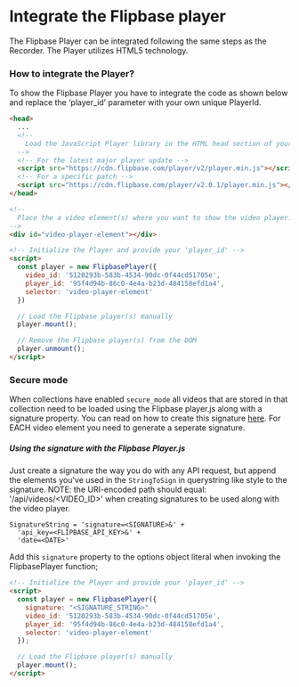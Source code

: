 # Integrate the Flipbase player

The Flipbase Player can be integrated following the same steps as the Recorder. The Player utilizes HTML5 technology.

### How to integrate the Player?

To show the Flipbase Player you have to integrate the code as shown below and replace the ‘player_id’ parameter with your own unique PlayerId.

```html
<head>
  ...
  <!--
    Load the JavaScript Player library in the HTML head section of your page
  -->
  <!-- For the latest major player update -->
  <script src="https://cdn.flipbase.com/player/v2/player.min.js"></script>
  <!-- For a specific patch -->
  <script src="https://cdn.flipbase.com/player/v2.0.1/player.min.js"></script>
</head>

<!--
  Place the a video element(s) where you want to show the video player.
-->
<div id="video-player-element"></div>

<!-- Initialize the Player and provide your 'player_id' -->
<script>
  const player = new FlipbasePlayer({
    video_id: '5120293b-583b-4534-90dc-0f44cd51705e',
    player_id: '95f4d94b-86c0-4e4a-b23d-484158efd1a4',
    selector: 'video-player-element'
  })

  // Load the Flipbase player(s) manually
  player.mount();

  // Remove the Flipbase player(s) from the DOM
  player.unmount();
</script>
```

### Secure mode

When collections have enabled `secure_mode` all videos that are stored in that collection need to be loaded using the Flipbase player.js along with a signature property. You can read on how to create this signature [here](/api/overview.md#using-the-signature-with-the-flipbase-playerjs). For EACH video element you need to generate a seperate signature.

##### Using the signature with the Flipbase Player.js

Just create a signature the way you do with any API request, but append the elements you've used in the `StringToSign` in querystring like style to the signature. NOTE: the URI-encoded path should equal: '/api/videos/<VIDEO_ID>' when creating signatures to be used along with the video player.

    SignatureString = 'signature=<SIGNATURE>&' +
      'api_key=<FLIPBASE_API_KEY>&' +
      'date=<DATE>'

Add this `signature` property to the options object literal when invoking the FlipbasePlayer function;

```html
<!-- Initialize the Player and provide your 'player_id' -->
<script>
  const player = new FlipbasePlayer({
    signature: "<SIGNATURE_STRING>"
    video_id: '5120293b-583b-4534-90dc-0f44cd51705e',
    player_id: '95f4d94b-86c0-4e4a-b23d-484158efd1a4',
    selector: 'video-player-element'
  });

  // Load the Flipbase player(s) manually
  player.mount();
</script>
```
